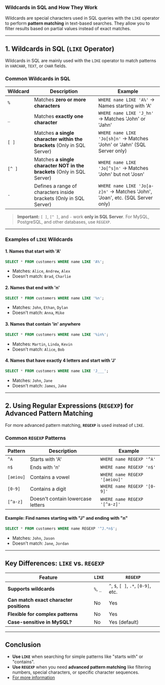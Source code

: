 ### **Wildcards in SQL and How They Work**
Wildcards are special characters used in SQL queries with the `LIKE` operator to perform **pattern matching** in text-based searches. They allow you to filter results based on partial values instead of exact matches.

---

## **1. Wildcards in SQL (`LIKE` Operator)**
Wildcards in SQL are mainly used with the `LIKE` operator to match patterns in `VARCHAR`, `TEXT`, or `CHAR` fields.

### **Common Wildcards in SQL**
| Wildcard | Description | Example |
|----------|------------|---------|
| `%` | Matches **zero or more characters** | `WHERE name LIKE 'A%'` → Names starting with 'A' |
| `_` | Matches **exactly one character** | `WHERE name LIKE 'J_hn'` → Matches 'John' or 'Jahn' |
| `[ ]` | Matches **a single character within the brackets** (Only in SQL Server) | `WHERE name LIKE 'Jo[sh]n'` → Matches 'John' or 'Jahn' (SQL Server only) |
| `[^ ]` | Matches **a single character NOT in the brackets** (Only in SQL Server) | `WHERE name LIKE 'Jo[^s]n'` → Matches 'John' but not 'Josn' |
| `-` | Defines a range of characters inside brackets (Only in SQL Server) | `WHERE name LIKE 'Jo[a-z]n'` → Matches 'John', 'Joan', etc. (SQL Server only) |

> **Important:** `[ ]`, `[^ ]`, and `-` work **only in SQL Server**. For MySQL, PostgreSQL, and other databases, use `REGEXP`.

---

### **Examples of `LIKE` Wildcards**
#### **1. Names that start with 'A'**
```sql
SELECT * FROM customers WHERE name LIKE 'A%';
```
- Matches: `Alice`, `Andrew`, `Alex`
- Doesn't match: `Brad`, `Charlie`

#### **2. Names that end with 'n'**
```sql
SELECT * FROM customers WHERE name LIKE '%n';
```
- Matches: `John`, `Ethan`, `Dylan`
- Doesn't match: `Anna`, `Mike`

#### **3. Names that contain 'in' anywhere**
```sql
SELECT * FROM customers WHERE name LIKE '%in%';
```
- Matches: `Martin`, `Linda`, `Kevin`
- Doesn't match: `Alice`, `Bob`

#### **4. Names that have exactly 4 letters and start with 'J'**
```sql
SELECT * FROM customers WHERE name LIKE 'J___';
```
- Matches: `John`, `Jane`
- Doesn't match: `James`, `Jake`

---

## **2. Using Regular Expressions (`REGEXP`) for Advanced Pattern Matching**
For more advanced pattern matching, **`REGEXP`** is used instead of `LIKE`.

### **Common `REGEXP` Patterns**
| Pattern | Description | Example |
|---------|------------|---------|
| `^A` | Starts with 'A' | `WHERE name REGEXP '^A'` |
| `n$` | Ends with 'n' | `WHERE name REGEXP 'n$'` |
| `[aeiou]` | Contains a vowel | `WHERE name REGEXP '[aeiou]'` |
| `[0-9]` | Contains a digit | `WHERE name REGEXP '[0-9]'` |
| `[^a-z]` | Doesn't contain lowercase letters | `WHERE name REGEXP '[^a-z]'` |

#### **Example: Find names starting with "J" and ending with "n"**
```sql
SELECT * FROM customers WHERE name REGEXP '^J.*n$';
```
- Matches: `John`, `Jason`
- Doesn't match: `Jane`, `Jordan`

---

## **Key Differences: `LIKE` vs. `REGEXP`**
| Feature | `LIKE` | `REGEXP` |
|---------|--------|---------|
| **Supports wildcards** | `%`, `_` | `^`, `$`, `[ ]`, `.*`, `[0-9]`, etc. |
| **Can match exact character positions** | No | Yes |
| **Flexible for complex patterns** | No | Yes |
| **Case-sensitive in MySQL?** | No | Yes (default) |

---

## **Conclusion**
- **Use `LIKE`** when searching for simple patterns like "starts with" or "contains".
- **Use `REGEXP`** when you need **advanced pattern matching** like filtering numbers, special characters, or specific character sequences.
- <a href="https://www.geeksforgeeks.org/regular-expressions-in-sql/" target="_blank">For more information</a>

